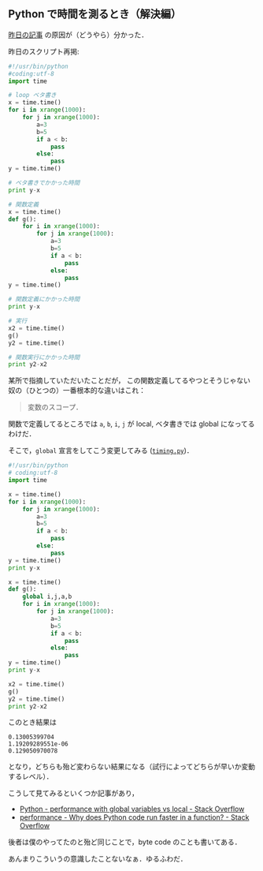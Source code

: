 Python で時間を測るとき（解決編）
-----------------------------------

[昨日の記事](./15.python-timing.md) の原因が（どうやら）分かった．

昨日のスクリプト再掲:

```python
#!/usr/bin/python
#coding:utf-8
import time

# loop ベタ書き
x = time.time()
for i in xrange(1000):
    for j in xrange(1000):
        a=3
        b=5
        if a < b:
            pass
        else:
            pass
y = time.time()

# ベタ書きでかかった時間
print y-x

# 関数定義
x = time.time()
def g():
    for i in xrange(1000):
        for j in xrange(1000):
            a=3
            b=5
            if a < b:
                pass
            else:
                pass
y = time.time()

# 関数定義にかかった時間
print y-x

# 実行
x2 = time.time()
g()
y2 = time.time()

# 関数実行にかかった時間
print y2-x2
```

某所で指摘していただいたことだが，
この関数定義してるやつとそうじゃない奴の（ひとつの）一番根本的な違いはこれ：

> 変数のスコープ．

関数で定義してるところでは `a`, `b`, `i`, `j` が local, 
ベタ書きでは global になってるわけだ．

そこで，`global` 宣言をしてこう変更してみる ([`timing.py`](../../Scripts/16Nov2013.timing_global.py))．

```python
#!/usr/bin/python
# coding:utf-8
import time

x = time.time()
for i in xrange(1000):
    for j in xrange(1000):
        a=3
        b=5
        if a < b:
            pass
        else:
            pass
y = time.time()
print y-x

x = time.time()
def g():
    global i,j,a,b
    for i in xrange(1000):
        for j in xrange(1000):
            a=3
            b=5
            if a < b:
                pass
            else:
                pass
y = time.time()
print y-x

x2 = time.time()
g()
y2 = time.time()
print y2-x2
```

このとき結果は

```
0.13005399704
1.19209289551e-06
0.129050970078
```

となり，どちらも殆ど変わらない結果になる（試行によってどちらが早いか変動するレベル）．


こうして見てみるといくつか記事があり，

* [Python - performance with global variables vs local - Stack Overflow](http://stackoverflow.com/questions/12590058/python-performance-with-global-variables-vs-local)
* [performance - Why does Python code run faster in a function? - Stack Overflow](http://stackoverflow.com/questions/11241523/why-does-python-code-run-faster-in-a-function)

後者は僕のやってたのと殆ど同じことで，byte code のことも書いてある．

あんまりこういうの意識したことないなぁ．ゆるふわだ．
